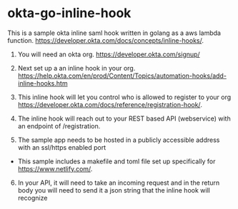 # okta-go-inline-hook

This is a sample okta inline saml hook written in golang as a aws lambda function.  https://developer.okta.com/docs/concepts/inline-hooks/.  

1) You will need an okta org.  https://developer.okta.com/signup/

2) Next set up a an inline hook in your org. https://help.okta.com/en/prod/Content/Topics/automation-hooks/add-inline-hooks.htm

3) This inline hook will let you control who is allowed to register to your org https://developer.okta.com/docs/reference/registration-hook/. 

4) The inline hook will reach out to your REST based API (webservice) with an endpoint of /registration.

5) The sample app needs to be hosted in a publicly accessible address with an ssl/https enabled port 
  - This sample includes a makefile and toml file set up specifically for https://www.netlify.com/.

6) In your API, it will need to take an incoming request and in the return body you will need to send it a json string that the inline hook will recognize 